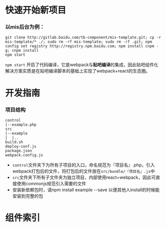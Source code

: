 # 快速开始新项目

### 以mis后台为例：

````
git clone http://gitlab.baidu.com/tb-component/mis-template.git; cp -r mis-template/* ./; sudo rm -rf mis-template; sudo rm -rf .git; npm config set registry http://registry.npm.baidu.com; npm install cnpm -g; cnpm install
npm start
````

`npm start` 开启了代码编译，它是webpack与**贴吧编译**的集成，因此贴吧组件化解决方案实质是在贴吧编译脚本的基础上实现了webpack+react的生态圈。

# 开发指南

### 项目结构

````
control
|--example.php
src
|--example
|  |..
build.sh
deploy-conf.js
package.json
webpack.config.js
````

- `control`文件夹下为所有子项目的入口，命名规范为『项目名』.php，引入webpack打包后的文件，将打包后的文件放在`src/bundle/『项目名』.js`中
- `src`文件夹下所有子文件夹为独立项目，内部使用react+webpack，因此可直接使用commonjs规范引入需要的文件
- 安装新依赖包时，请npm install example --save 以便其他人install的时候能安装到完整的包

# 组件索引